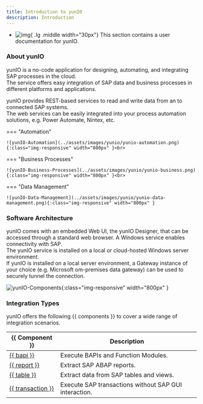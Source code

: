 ```yaml
---
title: Introduction to yunIO
description: Introduction
---
```


<div class="grid cards" markdown>

-   ![img](site:assets/images/logos/theo-thumbs.png){ .lg .middle width="30px"} This section contains a user documentation for yunIO.

</div>

### About yunIO

yunIO is a no-code application for designing, automating, and integrating SAP processes in the cloud. <br>
The service offers easy integration of SAP data and business processes in different platforms and applications. 

yunIO provides REST-based services to read and write data from an to connected SAP systems. <br>
The web services can be easily integrated into your process automation solutions, e.g. Power Automate, Nintex, etc.

=== "Automation"

	![yunIO-Automation](../assets/images/yunio/yunio-automation.png){:class="img-responsive" width="800px" }<br>

=== "Business Processes"

	![yunIO-Business-Processes](../assets/images/yunio/yunio-business.png){:class="img-responsive" width="800px" }<br>

=== "Data Management"

	![yunIO-Data-Management](../assets/images/yunio/yunio-data-management.png){:class="img-responsive" width="800px" }


### Software Architecture

yunIO comes with an embedded Web UI, the yunIO Designer, that can be accessed through a standard web browser. A Windows service enables connectivity with SAP. <br>
The yunIO service is installed on a local or cloud-hosted Windows server environment. <br>
If yunIO is installed on a local server environment, a Gateway instance of your choice (e.g. Microsoft om-premises data gateway) can be used to securely tunnel the connection. <br> 

![yunIO-Components](../assets/images/yunio/theobald-software_architecture_yunio.png){:class="img-responsive" width="800px" }

### Integration Types

yunIO offers the following {{ components }} to cover a wide range of integration scenarios.


|  {{ Component }}  |  Description   |  
|----------|-------------|
| [{{ bapi }}](function-modules-and-bapis/index.md) | Execute BAPIs and Function Modules. |
| [{{ report }}](reports/index.md) | Extract SAP ABAP reports. | 
| [{{ table }}](tables-and-views/index.md) | Extract data from SAP tables and views. |
| [{{ transaction }}](transactions/index.md) | Execute SAP transactions without SAP GUI interaction. |

